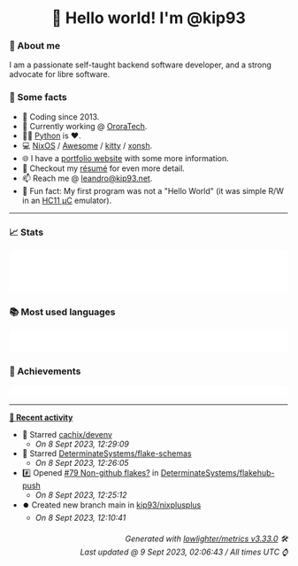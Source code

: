 <!-- README template, populated using this action:
     https://github.com/kip93/kip93/blob/main/.github/workflows/readme.yml. -->

<h1 align="center">👋 Hello world! I'm @kip93</h1> <!-- LOGIN => username -->

### 👤 About me

I am a passionate self-taught backend software developer, and a strong advocate for libre software.


### 💬 Some facts

* 📅 Coding since 2013.
* 💼 Currently working @ [OroraTech](https://ororatech.com/).
* 👨‍💻 [Python](https://github.com/search?q=user%3Akip93&l=python) is ❤️. <!-- LOGIN => username -->
* 💻 [NixOS](https://github.com/NixOS/) /
     [Awesome](https://github.com/awesomeWM/) /
     [kitty](https://github.com/kovidgoyal/kitty/) /
     [xonsh](https://github.com/xonsh/).
* 🌐 I have a [portfolio website](https://kip93.net/) with some more information.
* 📝 Checkout my [résumé](https://kip93.net/resume/) for even more detail.
* 📫 Reach me @ [leandro@kip93.net](mailto:leandro@kip93.net).
* 🎲 Fun fact: My first program was not a "Hello World" (it was simple R/W in an [HC11 µC](https://en.wikipedia.org/wiki/68HC11) emulator).


-----------------------------------------------------------------------------------------------------------------------


### 📈 Stats

![](./stats.svg)


### 📚 Most used languages <!-- by percentage, in decreasing order -->

![](./languages.svg)


### 🏅 Achievements

![](./achievements.svg)


-----------------------------------------------------------------------------------------------------------------------


**[📰 Recent activity](https://github.com/kip93)**
* 🌟 Starred [cachix/devenv](https://github.com/cachix/devenv)
  * *On 8 Sept 2023, 12:29:09*
* 🌟 Starred [DeterminateSystems/flake-schemas](https://github.com/DeterminateSystems/flake-schemas)
  * *On 8 Sept 2023, 12:26:05*
* #️⃣ Opened [#79 Non-github flakes?](https://github.com/DeterminateSystems/flakehub-push/issues/79) in [DeterminateSystems/flakehub-push](https://github.com/DeterminateSystems/flakehub-push)
  * *On 8 Sept 2023, 12:25:12*
* ⏺️ Created new branch main in [kip93/nixplusplus](https://github.com/kip93/nixplusplus)
  * *On 8 Sept 2023, 12:10:41*
 <!-- Last activity -->


<h6 align="right"><em>
    Generated with <a href="https://github.com/lowlighter/metrics/tree/latest/">lowlighter/metrics v3.33.0</a> 🛠️<br> <!-- VERSION => MAJOR.minor.patch -->
    Last updated @ 9 Sept 2023, 02:06:43 / All times UTC ⌚ <!-- meta.generated => DD/MM/YYYY, hh:mm -->
</em></h6>
